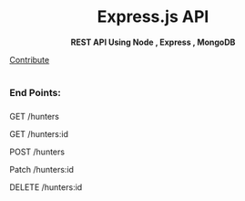 <div align = Center , colour = Red>
    <h1> Express.js API</h1> 
   <strong> REST API Using Node , Express , MongoDB </strong>
   
</div>

<a href="/"> Contribute</a>

 # <h3> End Points: <h3>
   GET /hunters 
   
   GET /hunters:id
   
   POST /hunters
   
   Patch /hunters:id
   
   DELETE /hunters:id
   
